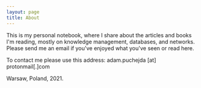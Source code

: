 ```yaml
---
layout: page
title: About
---
```


This is my personal notebook, where I share about the articles and books I'm reading, mostly on knowledge management, databases, and networks. Please send me an email if you've enjoyed what you've seen or read here.

To contact me please use this address: adam.puchejda [at] protonmail[.]com 

Warsaw, Poland, 2021.